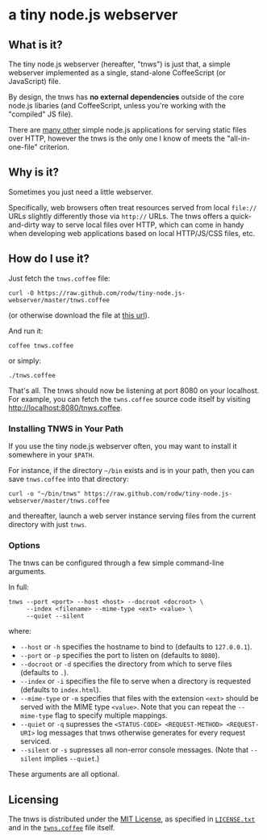 # a tiny node.js webserver

## What is it?

The tiny node.js webserver (hereafter, "tnws") is just that, a simple webserver implemented as a single, stand-alone CoffeeScript (or JavaScript) file.

By design, the tnws has **no external dependencies** outside of the core node.js libaries (and CoffeeScript, unless you're working with the "compiled" JS file).

There are [many other](https://github.com/joyent/node/wiki/modules#wiki-web-frameworks-static) simple node.js applications for serving static files over HTTP, however the tnws is the only one I know of meets the "all-in-one-file" criterion.

## Why is it?

Sometimes you just need a little webserver.  

Specifically, web browsers often treat resources served from local `file://` URLs slightly differently those via `http://` URLs.  The tnws offers a quick-and-dirty way to serve local files over HTTP, which can come in handy when developing web applications based on local HTTP/JS/CSS files, etc.

## How do I use it?

Just fetch the `tnws.coffee` file:

    curl -O https://raw.github.com/rodw/tiny-node.js-webserver/master/tnws.coffee

(or otherwise download the file at [this url](https://raw.github.com/rodw/tiny-node.js-webserver/master/tnws.coffee)).

And run it:

    coffee tnws.coffee

or simply:

    ./tnws.coffee

That's all.  The tnws should now be listening at port 8080 on your localhost.  For example, you can fetch the `twns.coffee` source code itself by visiting <http://localhost:8080/tnws.coffee>.

### Installing TNWS in Your Path

If you use the tiny node.js webserver often, you may want to install it somewhere in your `$PATH`.

For instance, if the directory `~/bin` exists and is in your path, then you can save `tnws.coffee` into that directory:

    curl -o "~/bin/tnws" https://raw.github.com/rodw/tiny-node.js-webserver/master/tnws.coffee

and thereafter, launch a web server instance serving files from the current directory with just `tnws`.

### Options

The tnws can be configured through a few simple command-line arguments.

In full:

    tnws --port <port> --host <host> --docroot <docroot> \
         --index <filename> --mime-type <ext> <value> \
         --quiet --silent

where:

 * `--host` or `-h` specifies the hostname to bind to (defaults to `127.0.0.1`).
 * `--port` or `-p` specifies the port to listen on (defaults to `8080`).
 * `--docroot` or `-d` specifies the directory from which to serve files (defaults to `.`).
 * `--index` or `-i` specifies the file to serve when a directory is requested (defaults to `index.html`).
 * `--mime-type` or `-m` specifies that files with the extension `<ext>` should be served with the MIME type `<value>`. Note that you can repeat the `--mime-type` flag to specify multiple mappings.
 * `--quiet` or `-q` supresses the `<STATUS-CODE> <REQUEST-METHOD> <REQUEST-URI>` log messages that tnws otherwise generates for every request serviced.
 * `--silent` or `-s` supresses all non-error console messages. (Note that `--silent` implies `--quiet`.)

These arguments are all optional.

## Licensing 

The tnws is distributed under the [MIT License](http://www.opensource.org/licenses/mit-license.php), as specified in [`LICENSE.txt`](./LICENSE.txt) and in the [`twns.coffee`](./LICENSE.txt) file itself.
